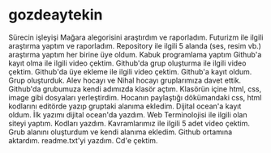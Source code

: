 # gozdeaytekin
Sürecin işleyişi
Mağara alegorisini araştırdım ve raporladım.
Futurizm ile ilgili araştırma yaptım ve raporladım.
Repository ile ilgili 5 alanda (ses, resim vb.) araştırma yaptım her birine üye oldum.
Kabuk programlama yaptım
Github'a kayıt olma ile ilgili video çektim.
Github'da grup oluşturma ile ilgili video çektim.
Github'da üye ekleme ile ilgili video çektim.
Github'a kayıt oldum.
Grup oluşturduk.
Alev hocayı ve Nihal hocayı gruplarımıza davet ettik.
Github'da grubumuza kendi adımızda klasör açtım.
Klasörün içine html, css, image gibi dosyaları yerleştirdim.
Hocanın paylaştığı dökümandaki css, html kodlarını editörde yazıp gruptaki alanıma ekledim.
Dijital ocean'a kayıt oldum.
İlk yazımı dijital ocean'da yazdım.
Web Terminolojisi ile ilgili olan siteyi yaptım.
Kodları yazdım.
Kavramlarımız ile ilgili 5 adet video çektim.
Grub alanını oluşturdum ve kendi alanıma ekledim. 
Github ortamına aktardım.
readme.txt'yi yazdım.
Cd'e çektim.


